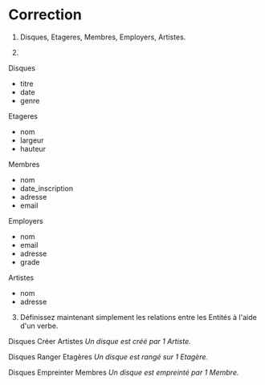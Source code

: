 # Correction

1. Disques, Etageres, Membres, Employers, Artistes.

2.

Disques     
- titre
- date
- genre  

Etageres     
- nom
- largeur
- hauteur 

Membres     
- nom
- date_inscription
- adresse  
- email

Employers
- nom
- email
- adresse
- grade

Artistes
- nom
- adresse

3. Définissez maintenant simplement les relations entre les Entités à l'aide d'un verbe.

Disques  Créer  Artistes
*Un disque est créé par 1 Artiste.*

Disques Ranger Etagères
*Un disque est rangé sur 1 Etagère.*

Disques Empreinter Membres
*Un disque est empreinté par 1 Membre.*
